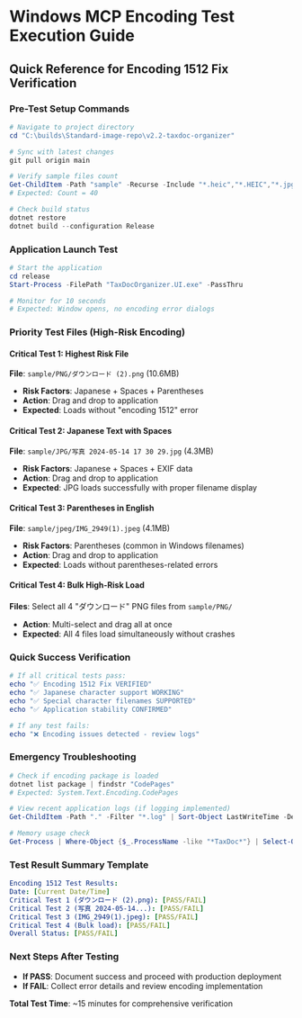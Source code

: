 # Windows MCP Encoding Test Execution Guide
## Quick Reference for Encoding 1512 Fix Verification

### Pre-Test Setup Commands
```powershell
# Navigate to project directory
cd "C:\builds\Standard-image-repo\v2.2-taxdoc-organizer"

# Sync with latest changes
git pull origin main

# Verify sample files count
Get-ChildItem -Path "sample" -Recurse -Include "*.heic","*.HEIC","*.jpg","*.JPG","*.png","*.PNG","*.jpeg","*.JPEG" | Measure-Object
# Expected: Count = 40

# Check build status
dotnet restore
dotnet build --configuration Release
```

### Application Launch Test
```powershell
# Start the application
cd release
Start-Process -FilePath "TaxDocOrganizer.UI.exe" -PassThru

# Monitor for 10 seconds
# Expected: Window opens, no encoding error dialogs
```

### Priority Test Files (High-Risk Encoding)

#### Critical Test 1: Highest Risk File
**File**: `sample/PNG/ダウンロード (2).png` (10.6MB)
- **Risk Factors**: Japanese + Spaces + Parentheses
- **Action**: Drag and drop to application
- **Expected**: Loads without "encoding 1512" error

#### Critical Test 2: Japanese Text with Spaces
**File**: `sample/JPG/写真 2024-05-14 17 30 29.jpg` (4.3MB)
- **Risk Factors**: Japanese + Spaces + EXIF data
- **Action**: Drag and drop to application  
- **Expected**: JPG loads successfully with proper filename display

#### Critical Test 3: Parentheses in English
**File**: `sample/jpeg/IMG_2949(1).jpeg` (4.1MB)
- **Risk Factors**: Parentheses (common in Windows filenames)
- **Action**: Drag and drop to application
- **Expected**: Loads without parentheses-related errors

#### Critical Test 4: Bulk High-Risk Load
**Files**: Select all 4 "ダウンロード" PNG files from `sample/PNG/`
- **Action**: Multi-select and drag all at once
- **Expected**: All 4 files load simultaneously without crashes

### Quick Success Verification
```powershell
# If all critical tests pass:
echo "✅ Encoding 1512 Fix VERIFIED"
echo "✅ Japanese character support WORKING"  
echo "✅ Special character filenames SUPPORTED"
echo "✅ Application stability CONFIRMED"

# If any test fails:
echo "❌ Encoding issues detected - review logs"
```

### Emergency Troubleshooting
```powershell
# Check if encoding package is loaded
dotnet list package | findstr "CodePages"
# Expected: System.Text.Encoding.CodePages

# View recent application logs (if logging implemented)
Get-ChildItem -Path "." -Filter "*.log" | Sort-Object LastWriteTime -Descending | Select-Object -First 1

# Memory usage check
Get-Process | Where-Object {$_.ProcessName -like "*TaxDoc*"} | Select-Object ProcessName, WorkingSet
```

### Test Result Summary Template
```yaml
Encoding 1512 Test Results:
Date: [Current Date/Time]
Critical Test 1 (ダウンロード (2).png): [PASS/FAIL]
Critical Test 2 (写真 2024-05-14...): [PASS/FAIL]  
Critical Test 3 (IMG_2949(1).jpeg): [PASS/FAIL]
Critical Test 4 (Bulk load): [PASS/FAIL]
Overall Status: [PASS/FAIL]
```

### Next Steps After Testing
- **If PASS**: Document success and proceed with production deployment
- **If FAIL**: Collect error details and review encoding implementation

**Total Test Time**: ~15 minutes for comprehensive verification